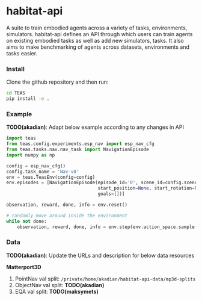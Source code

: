 habitat-api
==============================


A suite to train embodied agents across a variety of tasks, 
environments, simulators. habitat-api defines an API through which users can 
train agents on existing embodied tasks as well as add new simulators, 
tasks. It also aims to make benchmarking of agents across datasets, 
environments and tasks easier. 


### Install
Clone the github repository and then run:
```bash
cd TEAS
pip install -e .
```


### Example

**TODO(akadian)**: Adapt below example according to any changes in API 

```python
import teas
from teas.config.experiments.esp_nav import esp_nav_cfg
from teas.tasks.nav.nav_task import NavigationEpisode
import numpy as np

config = esp_nav_cfg()
config.task_name = 'Nav-v0'
env = teas.TeasEnv(config=config)
env.episodes = [NavigationEpisode(episode_id='0', scene_id=config.scene, 
                                  start_position=None, start_rotation=None, 
                                  goals=[])]

observation, reward, done, info = env.reset()

# randomly move around inside the environment
while not done:
    observation, reward, done, info = env.step(env.action_space.sample())
```

### Data

**TODO(akadian)**: Update the URLs and description for below data resources

**Matterport3D**

1. PointNav val split: `/private/home/akadian/habitat-api-data/mp3d-splits`
2. ObjectNav val split: **TODO(akadian)**
3. EQA val split: **TODO(maksymets)**